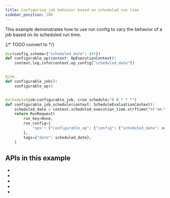 ```yaml
---
title: Configuring job behavior based on scheduled run time
sidebar_position: 200
---
```


This example demonstrates how to use run config to vary the behavior of a job based on its scheduled run time.

{/* TODO convert to <CodeExample> */}
```python file=concepts/partitions_schedules_sensors/schedules/schedules.py startafter=start_run_config_schedule endbefore=end_run_config_schedule
@op(config_schema={"scheduled_date": str})
def configurable_op(context: OpExecutionContext):
    context.log.info(context.op_config["scheduled_date"])


@job
def configurable_job():
    configurable_op()


@schedule(job=configurable_job, cron_schedule="0 0 * * *")
def configurable_job_schedule(context: ScheduleEvaluationContext):
    scheduled_date = context.scheduled_execution_time.strftime("%Y-%m-%d")
    return RunRequest(
        run_key=None,
        run_config={
            "ops": {"configurable_op": {"config": {"scheduled_date": scheduled_date}}}
        },
        tags={"date": scheduled_date},
    )
```

## APIs in this example

* <PyObject section="ops" module="dagster" object="op" decorator />
* <PyObject section="jobs" module="dagster" object="job" decorator />
* <PyObject section="execution" module="dagster" object="OpExecutionContext" />
* <PyObject section="schedules-sensors" object="ScheduleEvaluationContext" />
* <PyObject section="schedules-sensors" module="dagster" object="RunRequest" />
